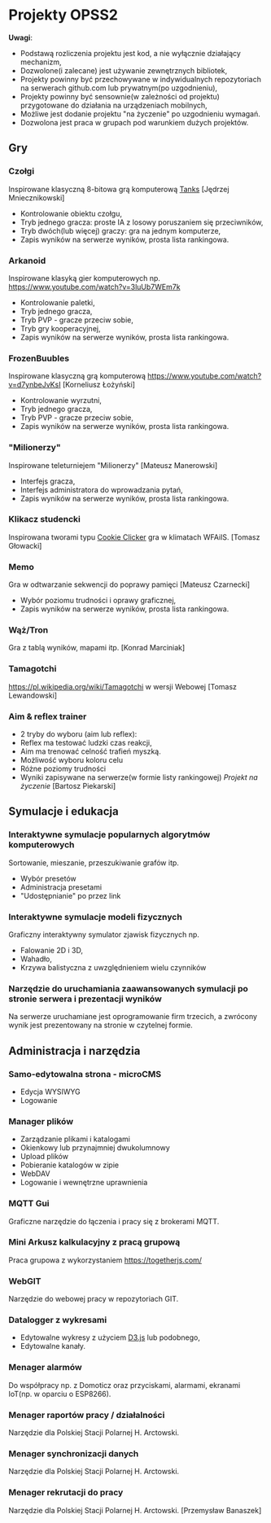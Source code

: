 # Projekty OPSS2

**Uwagi**:
- Podstawą rozliczenia projektu jest kod, a nie wyłącznie działający mechanizm,
- Dozwolone(i zalecane) jest używanie zewnętrznych bibliotek,
- Projekty powinny być przechowywane w indywidualnych repozytoriach na serwerach github.com lub prywatnym(po uzgodnieniu),
- Projekty powinny być sensownie(w zależności od projektu) przygotowane do działania na urządzeniach mobilnych,
- Możliwe jest dodanie projektu "na życzenie" po uzgodnieniu wymagań.
- Dozwolona jest praca w grupach pod warunkiem dużych projektów.


## Gry
### Czołgi
Inspirowane klasyczną 8-bitowa grą komputerową [Tanks](https://www.youtube.com/watch?v=fe3oO3zMWWk) [Jędrzej Mniecznikowski]
- Kontrolowanie obiektu czołgu,
- Tryb jednego gracza: proste IA z losowy poruszaniem się przeciwników,
- Tryb dwóch(lub więcej) graczy: gra na jednym komputerze,
- Zapis wyników na serwerze wyników, prosta lista rankingowa.

### Arkanoid
Inspirowane klasyką gier komputerowych np. https://www.youtube.com/watch?v=3luUb7WEm7k
- Kontrolowanie paletki,
- Tryb jednego gracza,
- Tryb PVP - gracze przeciw sobie,
- Tryb gry kooperacyjnej,
- Zapis wyników na serwerze wyników, prosta lista rankingowa.

### FrozenBuubles
Inspirowane klasyczną grą komputerową https://www.youtube.com/watch?v=d7ynbeJvKsI [Korneliusz Łożyński]
- Kontrolowanie wyrzutni,
- Tryb jednego gracza,
- Tryb PVP - gracze przeciw sobie,
- Zapis wyników na serwerze wyników, prosta lista rankingowa.

### "Milionerzy"
Inspirowane teleturniejem "Milionerzy" [Mateusz Manerowski]
- Interfejs gracza,
- Interfejs administratora do wprowadzania pytań,
- Zapis wyników na serwerze wyników, prosta lista rankingowa.

### Klikacz studencki
Inspirowana tworami typu [Cookie Clicker](http://orteil.dashnet.org/cookieclicker/) gra w klimatach WFAiIS. [Tomasz Głowacki]

### Memo
Gra w odtwarzanie sekwencji do poprawy pamięci [Mateusz Czarnecki]
- Wybór poziomu trudności i oprawy graficznej,
- Zapis wyników na serwerze wyników, prosta lista rankingowa.

### Wąż/Tron
Gra z tablą wyników, mapami itp. [Konrad Marciniak]

### Tamagotchi
https://pl.wikipedia.org/wiki/Tamagotchi w wersji Webowej [Tomasz Lewandowski]


### Aim & reflex trainer 
- 2 tryby do wyboru (aim lub reflex):
 - Reflex ma testować ludzki czas reakcji,
 - Aim ma trenować celność trafień myszką.
- Możliwość wyboru koloru celu
- Różne poziomy trudności
- Wyniki zapisywane na serwerze(w formie listy rankingowej)
*Projekt na życzenie* [Bartosz Piekarski]

## Symulacje i edukacja

### Interaktywne symulacje popularnych algorytmów komputerowych
Sortowanie, mieszanie, przeszukiwanie grafów itp.
- Wybór presetów
- Administracja presetami
- "Udostępnianie" po przez link

### Interaktywne symulacje modeli fizycznych
Graficzny interaktywny symulator zjawisk fizycznych np.
- Falowanie 2D i 3D,
- Wahadło,
- Krzywa balistyczna z uwzględnieniem wielu czynników

### Narzędzie do uruchamiania zaawansowanych symulacji po stronie serwera i prezentacji wyników
Na serwerze uruchamiane jest oprogramowanie firm trzecich, a zwrócony wynik jest prezentowany na stronie w czytelnej formie.

## Administracja i narzędzia

### Samo-edytowalna strona - microCMS
- Edycja WYSIWYG
- Logowanie

### Manager plików
- Zarządzanie plikami i katalogami
- Okienkowy lub przynajmniej dwukolumnowy
- Upload plików
- Pobieranie katalogów w zipie
- WebDAV
- Logowanie i wewnętrzne uprawnienia

### MQTT Gui
Graficzne narzędzie do łączenia i pracy się z brokerami MQTT.

### Mini Arkusz kalkulacyjny z pracą grupową
Praca grupowa z wykorzystaniem https://togetherjs.com/

### WebGIT
Narzędzie do webowej pracy w repozytoriach GIT.

### Datalogger z wykresami
- Edytowalne wykresy z użyciem [D3.js](https://d3js.org/) lub podobnego,
- Edytowalne kanały.

### Menager alarmów
Do współpracy np. z Domoticz oraz przyciskami, alarmami, ekranami IoT(np. w oparciu o ESP8266).

### Menager raportów pracy / działalności
Narzędzie dla Polskiej Stacji Polarnej H. Arctowski.

### Menager synchronizacji danych
Narzędzie dla Polskiej Stacji Polarnej H. Arctowski.

### Menager rekrutacji do pracy
Narzędzie dla Polskiej Stacji Polarnej H. Arctowski. [Przemysław Banaszek]
